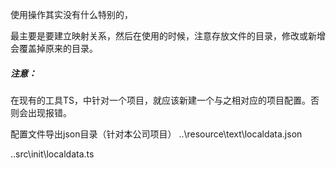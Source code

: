 使用操作其实没有什么特别的，

最主要是要建立映射关系，然后在使用的时候，注意存放文件的目录，修改或新增会覆盖掉原来的目录。



##### 注意：

在现有的工具TS，中针对一个项目，就应该新建一个与之相对应的项目配置。否则会出现报错。



配置文件导出json目录（针对本公司项目）
..\resource\text\localdata.json

..src\init\localdata.ts

